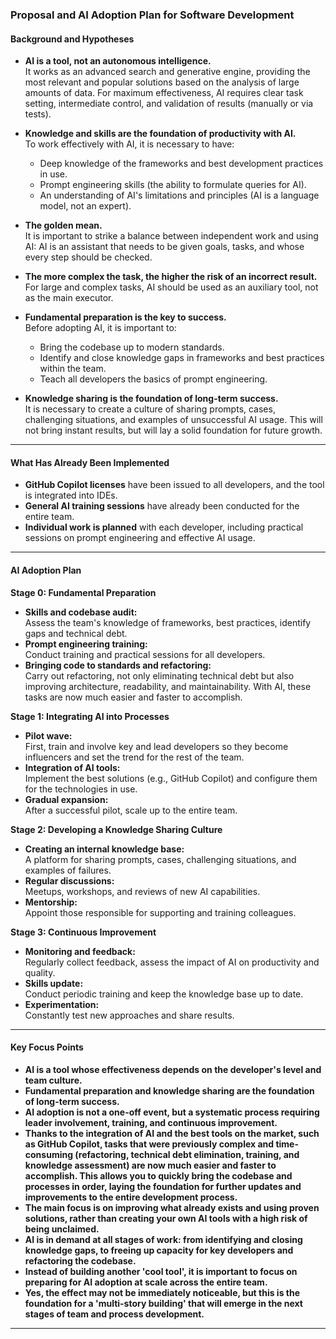 ### Proposal and AI Adoption Plan for Software Development

#### Background and Hypotheses

- **AI is a tool, not an autonomous intelligence.**  
  It works as an advanced search and generative engine, providing the most relevant and popular solutions based on the analysis of large amounts of data. For maximum effectiveness, AI requires clear task setting, intermediate control, and validation of results (manually or via tests).

- **Knowledge and skills are the foundation of productivity with AI.**  
  To work effectively with AI, it is necessary to have:
  - Deep knowledge of the frameworks and best development practices in use.
  - Prompt engineering skills (the ability to formulate queries for AI).
  - An understanding of AI's limitations and principles (AI is a language model, not an expert).

- **The golden mean.**  
  It is important to strike a balance between independent work and using AI: AI is an assistant that needs to be given goals, tasks, and whose every step should be checked.

- **The more complex the task, the higher the risk of an incorrect result.**  
  For large and complex tasks, AI should be used as an auxiliary tool, not as the main executor.

- **Fundamental preparation is the key to success.**  
  Before adopting AI, it is important to:
  - Bring the codebase up to modern standards.
  - Identify and close knowledge gaps in frameworks and best practices within the team.
  - Teach all developers the basics of prompt engineering.

- **Knowledge sharing is the foundation of long-term success.**  
  It is necessary to create a culture of sharing prompts, cases, challenging situations, and examples of unsuccessful AI usage. This will not bring instant results, but will lay a solid foundation for future growth.

---

#### What Has Already Been Implemented

- **GitHub Copilot licenses** have been issued to all developers, and the tool is integrated into IDEs.
- **General AI training sessions** have already been conducted for the entire team.
- **Individual work is planned** with each developer, including practical sessions on prompt engineering and effective AI usage.

---

#### AI Adoption Plan

**Stage 0: Fundamental Preparation**

- **Skills and codebase audit:**  
  Assess the team's knowledge of frameworks, best practices, identify gaps and technical debt.
- **Prompt engineering training:**  
  Conduct training and practical sessions for all developers.
- **Bringing code to standards and refactoring:**  
  Carry out refactoring, not only eliminating technical debt but also improving architecture, readability, and maintainability. With AI, these tasks are now much easier and faster to accomplish.

**Stage 1: Integrating AI into Processes**

- **Pilot wave:**  
  First, train and involve key and lead developers so they become influencers and set the trend for the rest of the team.
- **Integration of AI tools:**  
  Implement the best solutions (e.g., GitHub Copilot) and configure them for the technologies in use.
- **Gradual expansion:**  
  After a successful pilot, scale up to the entire team.

**Stage 2: Developing a Knowledge Sharing Culture**

- **Creating an internal knowledge base:**  
  A platform for sharing prompts, cases, challenging situations, and examples of failures.
- **Regular discussions:**  
  Meetups, workshops, and reviews of new AI capabilities.
- **Mentorship:**  
  Appoint those responsible for supporting and training colleagues.

**Stage 3: Continuous Improvement**

- **Monitoring and feedback:**  
  Regularly collect feedback, assess the impact of AI on productivity and quality.
- **Skills update:**  
  Conduct periodic training and keep the knowledge base up to date.
- **Experimentation:**  
  Constantly test new approaches and share results.

---

#### Key Focus Points

- **AI is a tool whose effectiveness depends on the developer's level and team culture.**
- **Fundamental preparation and knowledge sharing are the foundation of long-term success.**
- **AI adoption is not a one-off event, but a systematic process requiring leader involvement, training, and continuous improvement.**
- **Thanks to the integration of AI and the best tools on the market, such as GitHub Copilot, tasks that were previously complex and time-consuming (refactoring, technical debt elimination, training, and knowledge assessment) are now much easier and faster to accomplish. This allows you to quickly bring the codebase and processes in order, laying the foundation for further updates and improvements to the entire development process.**
- **The main focus is on improving what already exists and using proven solutions, rather than creating your own AI tools with a high risk of being unclaimed.**
- **AI is in demand at all stages of work: from identifying and closing knowledge gaps, to freeing up capacity for key developers and refactoring the codebase.**
- **Instead of building another 'cool tool', it is important to focus on preparing for AI adoption at scale across the entire team.**
- **Yes, the effect may not be immediately noticeable, but this is the foundation for a 'multi-story building' that will emerge in the next stages of team and process development.**

--- 
